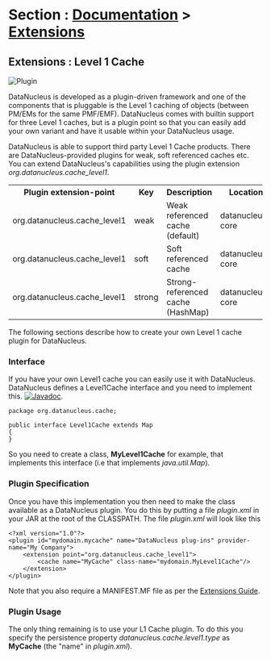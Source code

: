 <head><title>Extensions : Level 1 Cache</title></head>

# Section : [Documentation](../index.html) > [Extensions](index.html)

## Extensions : Level 1 Cache
![Plugin](../../images/nucleus_plugin.gif)

DataNucleus is developed as a plugin-driven framework and one of the components that is pluggable is the Level 1 caching of objects 
(between PM/EMs for the same PMF/EMF). DataNucleus comes with builtin support for three Level 1 caches, but is a plugin point so that you can 
easily add your own variant and have it usable within your DataNucleus usage.

DataNucleus is able to support third party Level 1 Cache products. There are DataNucleus-provided plugins for
weak, soft referenced caches etc. You can extend DataNucleus's capabilities using the plugin extension *org.datanucleus.cache_level1*. 

<table>
    <tr>
        <th>Plugin extension-point</th>
        <th>Key</th>
        <th>Description</th>
        <th width="80">Location</th>
    </tr>
    <tr>
        <td>org.datanucleus.cache_level1</td>
        <td>weak</td>
        <td>Weak referenced cache (default)</td>
        <td>datanucleus-core</td>
    </tr>
    <tr>
        <td>org.datanucleus.cache_level1</td>
        <td>soft</td>
        <td>Soft referenced cache</td>
        <td>datanucleus-core</td>
    </tr>
    <tr>
        <td>org.datanucleus.cache_level1</td>
        <td>strong</td>
        <td>Strong-referenced cache (HashMap)</td>
        <td>datanucleus-core</td>
    </tr>
</table>

The following sections describe how to create your own Level 1 cache plugin for DataNucleus.

### Interface

If you have your own Level1 cache you can easily use it with DataNucleus. DataNucleus defines a Level1Cache interface and you need to implement this.
[![Javadoc](../../images/javadoc.gif)](http://www.datanucleus.org/javadocs/core/latest/org/datanucleus/cache/Level1Cache.html).

	package org.datanucleus.cache;
	
	public interface Level1Cache extends Map
	{
	}

So you need to create a class, __MyLevel1Cache__ for example, that implements this interface (i.e that implements _java.util.Map_).


### Plugin Specification

Once you have this implementation you then need to make the class available as a DataNucleus plugin. You do this by putting a file 
_plugin.xml_ in your JAR at the root of the CLASSPATH. The file _plugin.xml_ will look like this

	<?xml version="1.0"?>
	<plugin id="mydomain.mycache" name="DataNucleus plug-ins" provider-name="My Company">
    	<extension point="org.datanucleus.cache_level1">
	    	<cache name="MyCache" class-name="mydomain.MyLevel1Cache"/>
    	</extension>
	</plugin>

Note that you also require a MANIFEST.MF file as per the [Extensions Guide](index.html).

### Plugin Usage

The only thing remaining is to use your L1 Cache plugin. To do this you specify the 
persistence property _datanucleus.cache.level1.type_ as __MyCache__ (the "name" in _plugin.xml_).

